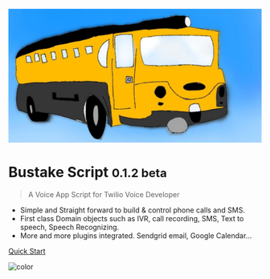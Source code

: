 <!-- _coverpage.md -->

![logo](_media/logo.jpg)

# Bustake Script <small>0.1.2 beta</small>

> A Voice App Script for Twilio Voice Developer

- Simple and Straight forward to build & control phone calls and SMS.
- First class Domain objects such as IVR, call recording, SMS, Text to speech, Speech Recognizing.
- More and more plugins integrated. Sendgrid email, Google Calendar...

[Quick Start](quickstart.md)




<!-- background color -->

![color](#f0f0f0)